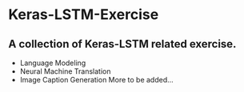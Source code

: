 # Keras-LSTM-Exercise
## A collection of Keras-LSTM related exercise. 
- Language Modeling  
- Neural Machine Translation  
- Image Caption Generation
More to be added...
